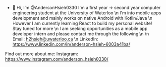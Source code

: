 - 👋 Hi, I’m @AndersonHsieh0330
I'm a first year -> second year computer engineering student at the University of Waterloo \n
I'm into mobile apps development and mainly works on native Android with Kotlin/Java \n
However I am currently learning React to build my personal website! Stay tuned for more \n
I am seeking opportunities as a mobile app developer intern and please contact me through the following:\n
\n
Email: h2hsieh@uwaterloo.ca \n
LinkedIn: https://www.linkedin.com/in/anderson-hsieh-6003a41ba/

Find out more about me:
Instagram: https://www.instagram.com/anderson_hsieh0330/
